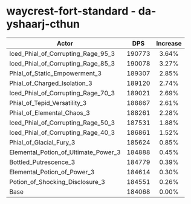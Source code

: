 # waycrest-fort-standard - da-yshaarj-cthun
| Actor | DPS | Increase |
|---|:---:|:---:|
|Iced_Phial_of_Corrupting_Rage_95_3|190773|3.64%|
|Iced_Phial_of_Corrupting_Rage_85_3|190078|3.27%|
|Phial_of_Static_Empowerment_3|189307|2.85%|
|Phial_of_Charged_Isolation_3|189120|2.74%|
|Iced_Phial_of_Corrupting_Rage_70_3|189021|2.69%|
|Phial_of_Tepid_Versatility_3|188867|2.61%|
|Phial_of_Elemental_Chaos_3|188261|2.28%|
|Iced_Phial_of_Corrupting_Rage_50_3|187531|1.88%|
|Iced_Phial_of_Corrupting_Rage_40_3|186861|1.52%|
|Phial_of_Glacial_Fury_3|185624|0.85%|
|Elemental_Potion_of_Ultimate_Power_3|184888|0.45%|
|Bottled_Putrescence_3|184779|0.39%|
|Elemental_Potion_of_Power_3|184614|0.30%|
|Potion_of_Shocking_Disclosure_3|184551|0.26%|
|Base|184068|0.00%|
